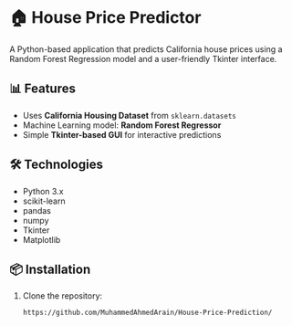 # 🏠 House Price Predictor

A Python-based application that predicts California house prices using a Random Forest Regression model and a user-friendly Tkinter interface.

## 📊 Features
- Uses **California Housing Dataset** from `sklearn.datasets`
- Machine Learning model: **Random Forest Regressor**
- Simple **Tkinter-based GUI** for interactive predictions

## 🛠️ Technologies
- Python 3.x
- scikit-learn
- pandas
- numpy
- Tkinter
- Matplotlib

## 📦 Installation

1. Clone the repository:
   ```bash
   https://github.com/MuhammedAhmedArain/House-Price-Prediction/
